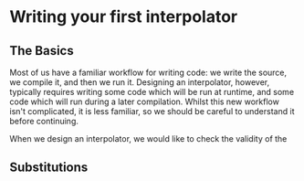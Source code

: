 # Writing your first interpolator

## The Basics

Most of us have a familiar workflow for writing code: we write the source, we
compile it, and then we run it. Designing an interpolator, however, typically
requires writing some code which will be run at runtime, and some code which
will run during a later compilation. Whilst this new workflow isn't
complicated, it is less familiar, so we should be careful to understand it
before continuing.

When we design an interpolator, we would like to check the validity of the 


## 

## Substitutions
